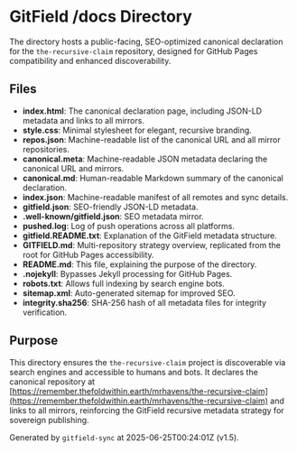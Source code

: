 # GitField /docs Directory

The  directory hosts a public-facing, SEO-optimized canonical declaration for the `the-recursive-claim` repository, designed for GitHub Pages compatibility and enhanced discoverability.

## Files

- **index.html**: The canonical declaration page, including JSON-LD metadata and links to all mirrors.
- **style.css**: Minimal stylesheet for elegant, recursive branding.
- **repos.json**: Machine-readable list of the canonical URL and all mirror repositories.
- **canonical.meta**: Machine-readable JSON metadata declaring the canonical URL and mirrors.
- **canonical.md**: Human-readable Markdown summary of the canonical declaration.
- **index.json**: Machine-readable manifest of all remotes and sync details.
- **gitfield.json**: SEO-friendly JSON-LD metadata.
- **.well-known/gitfield.json**: SEO metadata mirror.
- **pushed.log**: Log of push operations across all platforms.
- **gitfield.README.txt**: Explanation of the GitField metadata structure.
- **GITFIELD.md**: Multi-repository strategy overview, replicated from the root for GitHub Pages accessibility.
- **README.md**: This file, explaining the purpose of the  directory.
- **.nojekyll**: Bypasses Jekyll processing for GitHub Pages.
- **robots.txt**: Allows full indexing by search engine bots.
- **sitemap.xml**: Auto-generated sitemap for improved SEO.
- **integrity.sha256**: SHA-256 hash of all metadata files for integrity verification.

## Purpose

This directory ensures the `the-recursive-claim` project is discoverable via search engines and accessible to humans and bots. It declares the canonical repository at [https://remember.thefoldwithin.earth/mrhavens/the-recursive-claim](https://remember.thefoldwithin.earth/mrhavens/the-recursive-claim) and links to all mirrors, reinforcing the GitField recursive metadata strategy for sovereign publishing.

Generated by `gitfield-sync` at 2025-06-25T00:24:01Z (v1.5).
